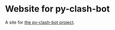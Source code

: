 # Website for py-clash-bot

A site for [the py-clash-bot project](https://github.com/matthewmiglio/py-clash-bot).
